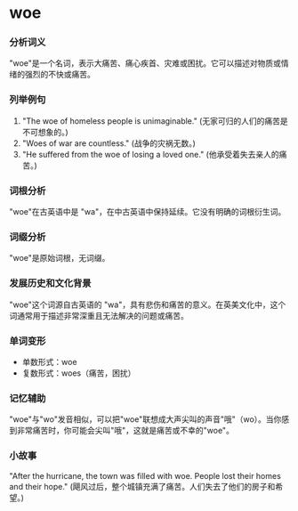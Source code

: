 # woe

### 分析词义

  

"woe"是一个名词，表示大痛苦、痛心疾首、灾难或困扰。它可以描述对物质或情绪的强烈的不快或痛苦。

  

### 列举例句

  

1.  "The woe of homeless people is unimaginable." (无家可归的人们的痛苦是不可想象的。)
2.  "Woes of war are countless." (战争的灾祸无数。)
3.  "He suffered from the woe of losing a loved one." (他承受着失去亲人的痛苦。)

  

### 词根分析

  

"woe"在古英语中是 "wa"，在中古英语中保持延续。它没有明确的词根衍生词。

  

### 词缀分析

  

"woe"是原始词根，无词缀。

  

### 发展历史和文化背景

  

"woe"这个词源自古英语的 "wa"，具有悲伤和痛苦的意义。在英美文化中，这个词通常用于描述非常深重且无法解决的问题或痛苦。

  

### 单词变形

  

*   单数形式：woe
*   复数形式：woes（痛苦，困扰）

  

### 记忆辅助

  

"woe"与"wo"发音相似，可以把"woe"联想成大声尖叫的声音"哦"（wo）。当你感到非常痛苦时，你可能会尖叫"哦"，这就是痛苦或不幸的"woe"。

  

### 小故事

  

"After the hurricane, the town was filled with woe. People lost their homes and their hope." (飓风过后，整个城镇充满了痛苦。人们失去了他们的房子和希望。)
